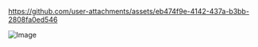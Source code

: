 https://github.com/user-attachments/assets/eb474f9e-4142-437a-b3bb-2808fa0ed546

![Image](https://github.com/user-attachments/assets/6a8c9821-eace-4d47-b121-736a15d7ce3b)
